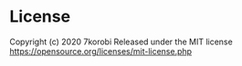 # License

Copyright (c) 2020 7korobi
Released under the MIT license
https://opensource.org/licenses/mit-license.php
